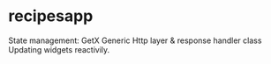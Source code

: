# recipesapp

State management: GetX
Generic Http layer & response handler class
Updating widgets reactivily.


